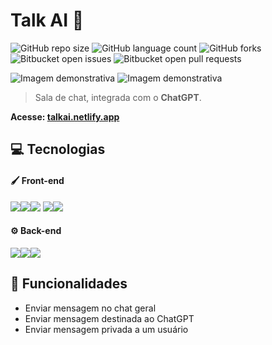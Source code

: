 # Talk AI 💬

![GitHub repo size](https://img.shields.io/github/repo-size/matheusgesser/talk-ai?style=for-the-badge)
![GitHub language count](https://img.shields.io/github/languages/count/matheusgesser/talk-ai?style=for-the-badge)
![GitHub forks](https://img.shields.io/github/forks/matheusgesser/talk-ai?style=for-the-badge)
![Bitbucket open issues](https://img.shields.io/bitbucket/issues/matheusgesser/talk-ai?style=for-the-badge)
![Bitbucket open pull requests](https://img.shields.io/bitbucket/pr-raw/matheusgesser/talk-ai?style=for-the-badge)

<img src="https://i.imgur.com/t7AOVdb.png" alt="Imagem demonstrativa">
<img src="https://i.imgur.com/8X66kCO.png" alt="Imagem demonstrativa">

> Sala de chat, integrada com o **ChatGPT**.

**Acesse: <a href="https://talkai.netlify.app/">talkai.netlify.app</a>**

## 💻 **Tecnologias**

#### 🖌️ **Front-end**
<img src='https://img.shields.io/badge/JavaScript-F7DF1E?style=for-the-badge&logo=javascript&logoColor=black' /><img src='https://img.shields.io/badge/React-20232A?style=for-the-badge&logo=react&logoColor=61DAFB' /><img src='https://img.shields.io/badge/styled--components-DB7093?style=for-the-badge&logo=styled-components&logoColor=white' />
<img src='https://img.shields.io/badge/HTML5-E34F26?style=for-the-badge&logo=html5&logoColor=white' /><img src='https://img.shields.io/badge/CSS3-1572B6?style=for-the-badge&logo=css3&logoColor=white' />

#### ⚙️ **Back-end**
<img src='https://img.shields.io/badge/Node.js-43853D?style=for-the-badge&logo=node.js&logoColor=white' /><img src='https://img.shields.io/badge/Lambda-232F3E?style=for-the-badge&logo=amazon-aws&logoColor=white' /><img src='https://img.shields.io/badge/API Gateway-232F3E?style=for-the-badge&logo=amazon-aws&logoColor=white' />

## 🚀 **Funcionalidades**

- Enviar mensagem no chat geral
- Enviar mensagem destinada ao ChatGPT
- Enviar mensagem privada a um usuário
